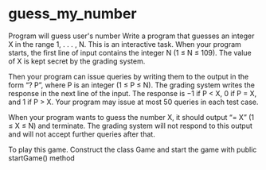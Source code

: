 # guess_my_number
Program will guess user's number
Write a program that guesses an integer X in the range 1, . . . , N.
This is an interactive task. When your program starts, the first line of input contains the integer N (1 ≤ N ≤ 109). The value of X is kept secret by the grading system.

Then your program can issue queries by writing them to the output in the form “? P”, where P is an integer (1 ≤ P ≤ N). 
The grading system writes the response in the next line of the input. 
The response is −1 if P < X, 0 if P = X, and 1 if P > X. Your program may issue at most 50 queries in each test case.

When your program wants to guess the number X, it should output “= X” (1 ≤ X ≤ N) and terminate. 
The grading system will not respond to this output and will not accept further queries after that.

To play this game. Construct the class Game and start the game with public startGame() method
